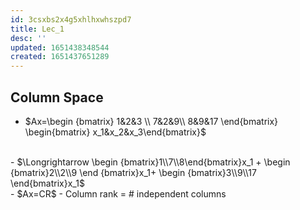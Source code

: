 ```yaml
---
id: 3csxbs2x4g5xhlhxwhszpd7
title: Lec_1
desc: ''
updated: 1651438348544
created: 1651437651289
---
```




## Column Space
- $Ax=\begin {bmatrix}
1&2&3 \\
7&2&9\\
8&9&17
\end{bmatrix} 
\begin{bmatrix} x_1&x_2&x_3\end{bmatrix}$
<br>
- $\Longrightarrow \begin {bmatrix}1\\7\\8\end{bmatrix}x_1 + \begin {bmatrix}2\\2\\9 \end {bmatrix}x_1+ \begin {bmatrix}3\\9\\17 \end{bmatrix}x_1$
<br>
- $Ax=CR$
- Column rank = # independent columns



